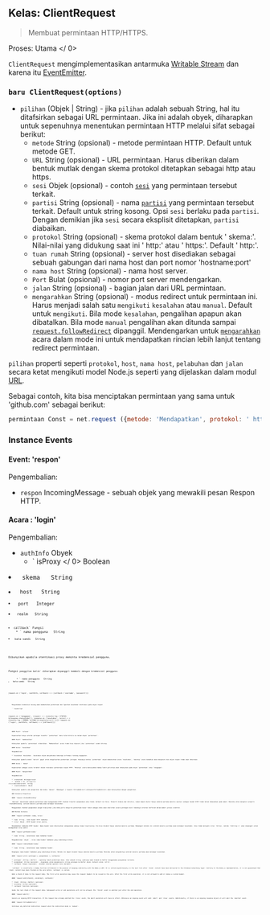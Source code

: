 ## Kelas: ClientRequest

> Membuat permintaan HTTP/HTTPS.

Proses:  Utama </ 0></p> 

`ClientRequest` mengimplementasikan antarmuka [Writable Stream](https://nodejs.org/api/stream.html#stream_writable_streams) dan karena itu [EventEmitter](https://nodejs.org/api/events.html#events_class_eventemitter).

### `baru ClientRequest(options)`

* `pilihan` (Objek | String) - jika `pilihan` adalah sebuah String, hal itu ditafsirkan sebagai URL permintaan. Jika ini adalah obyek, diharapkan untuk sepenuhnya menentukan permintaan HTTP melalui sifat sebagai berikut: 
  * `metode` String (opsional) - metode permintaan HTTP. Default untuk metode GET.
  * `URL` String (opsional) - URL permintaan. Harus diberikan dalam bentuk mutlak dengan skema protokol ditetapkan sebagai http atau https.
  * `sesi` Objek (opsional) - contoh [`sesi`](session.md) yang permintaan tersebut terkait.
  * `partisi` String (opsional) - nama [`partisi`](session.md) yang permintaan tersebut terkait. Default untuk string kosong. Opsi `sesi` berlaku pada `partisi`. Dengan demikian jika `sesi` secara eksplisit ditetapkan, `partisi` diabaikan.
  * `protokol` String (opsional) - skema protokol dalam bentuk ' skema:'. Nilai-nilai yang didukung saat ini ' http:' atau ' https:'. Default ' http:'.
  * `tuan rumah` String (opsional) - server host disediakan sebagai sebuah gabungan dari nama host dan port nomor 'hostname:port'
  * `nama host` String (opsional) - nama host server.
  * `Port` Bulat (opsional) - nomor port server mendengarkan.
  * `jalan` String (opsional) - bagian jalan dari URL permintaan.
  * `mengarahkan` String (opsional) - modus redirect untuk permintaan ini. Harus menjadi salah satu `mengikuti` `kesalahan` atau `manual`. Default untuk `mengikuti`. Bila mode `kesalahan`, pengalihan apapun akan dibatalkan. Bila mode `manual` pengalihan akan ditunda sampai [`request.followRedirect`](#requestfollowRedirect) dipanggil. Mendengarkan untuk [`mengarahkan`](#event-redirect) acara dalam mode ini untuk mendapatkan rincian lebih lanjut tentang redirect permintaan.

`pilihan` properti seperti `protokol`, `host`, `nama host`, `pelabuhan` dan `jalan` secara ketat mengikuti model Node.js seperti yang dijelaskan dalam modul [URL](https://nodejs.org/api/url.html).

Sebagai contoh, kita bisa menciptakan permintaan yang sama untuk 'github.com' sebagai berikut:

```JavaScript
permintaan Const = net.request ({metode: 'Mendapatkan', protokol: ' https:', nama host: 'github.com', port: 443, jalan: '/'})
```

### Instance Events

#### Event: 'respon'

Pengembalian:

* `respon` IncomingMessage - sebuah objek yang mewakili pesan Respon HTTP.

#### Acara : 'login'

Pengembalian:

* `authInfo` Obyek 
  * ` isProxy </ 0>  Boolean</li>
<li><code> skema </ 0>  String</li>
<li><code> host </ 0>  String</li>
<li><code> port </ 0>  Integer</li>
<li><code> realm </ 0>  String</li>
</ul></li>
<li><code>callback` Fungsi 
    * ` nama pengguna </ 0>  String</li>
<li><code> kata sandi </ 0>  String</li>
</ul></li>
</ul>

<p>Dibunyikan apabila otentikasi proxy meminta kredensial pengguna.</p>

<p>Fungsi <code>panggilan balik` diharapkan dipanggil kembali dengan kredensial pengguna:</p> 
      * ` nama pengguna </ 0>  String</li>
<li><code> kata sandi </ 0>  String</li>
</ul>

<pre><code class="JavaScript">request.on ('login', (authInfo, callback) = > {callback ('username', 'password')})
`</pre> 
        Menyediakan kredensial kosong akan membatalkan permintaan dan laporkan kesalahan otentikasi pada objek respon:
        
        ```JavaScript
request.on ('tanggapan', (respon) = > {console.log ('STATUS: ${response.statusCode}');   response.on ('kesalahan', (error) = > {console.log ('ERROR: ${JSON.stringify(error)}')})}) request.on ('login', (authInfo, callback) = > {callback()})
```
    
    #### Event: 'selesai'
    
    Dipancarkan hanya setelah potongan terakhir `permintaan` data telah ditulis ke dalam obyek `permintaan`.
    
    #### Event: 'membatalkan'
    
    Dibunyikan apabila `permintaan` dibatalkan. `Membatalkan` acara tidak bisa dipecat jika `permintaan` sudah ditutup.
    
    #### Acara: 'kesalahan'
    
    Pengembalian:
    
    * `kesalahan` Kesalahan - kesalahan objek menyediakan beberapa informasi tentang kegagalan.
    
    Dibunyikan apabila modul `bersih` gagal untuk mengeluarkan permintaan jaringan. Biasanya ketika `permintaan` objek memancarkan acara `kesalahan`, `menutup` acara kemudian akan mengikuti dan objek respon tidak akan diberikan.
    
    #### Acara : 'dekat'
    
    Dipancarkan sebagai acara terakhir dalam transaksi permintaan-respon HTTP. `Menutup` acara menunjukkan bahwa lebih peristiwa akan dibunyikan pada objek `permintaan` atau `tanggapan`.
    
    #### Event: 'mengalihkan'
    
    Pengembalian:
    
    * `statusCode` Bilangan bulat
    * ` method </ 0>  String</li>
<li><code>redirectUrl` String
    * `responseHeaders` Objek
    
    Dibunyikan apabila ada pengalihan dan modus `manual`. Memanggil [`request.followRedirect`](#requestfollowRedirect) akan melanjutkan dengan pengalihan.
    
    ### Instance Properties
    
    #### `request.chunkedEncoding`
    
    `Boolean` menentukan apakah permintaan akan menggunakan HTTP chunked transfer pengkodean atau tidak. Default ke false. Properti dibaca dan ditulisi, namun dapat diatur hanya sebelum pertama menulis operasi sebagai header HTTP tidak belum dimasukkan pada kabel. Mencoba untuk mengatur properti `chunkedEncoding` setelah menulis pertama akan melempar kesalahan.
    
    Menggunakan chunked pengkodean sangat dianjurkan jika Anda perlu mengirim permintaan besar tubuh sebagai data akan dialirkan secara potongan kecil bukannya internal buffered dalam memori proses elektron.
    
    ### Metode Instance
    
    #### `request.setHeader (nama, nilai)`
    
    * `nama` String - nama header HTTP tambahan.
    * `nilai` Objek - HTTP header nilai ekstra.
    
    Menambahkan tambahan HTTP header. Nama header akan dikeluarkan sebagaimana adanya tanpa lowercasing. Itu bisa disebut hanya sebelum menulis pertama. Memanggil metode ini setelah menulis pertama akan melempar kesalahan. Jika tidak melewati nilai `String`, metode `toString ()` akan dipanggil untuk mendapatkan nilai akhir.
    
    #### `request.getHeader(name)`
    
    * `nama` String - menentukan nama tambahan header.
    
    Mengembalikan `objek` - nilai nama header tambahan yang sebelumnya ditata.
    
    #### `request.removeHeader(name)`
    
    * `nama` String - menentukan nama tambahan header.
    
    Menghapus nama header tambahan yang sebelumnya ditata. Metode ini dapat disebut hanya sebelum menulis pertama. Mencoba untuk menyebutnya setelah menulis pertama akan melempar kesalahan.
    
    #### `request.write (potongan [, pengkodean] [, callback])`
    
    * `potongan` (String | Buffer) - sepotong tubuh permintaan data. Jika sebuah string, waktunya akan diubah ke Buffer menggunakan penyandian tertentu.
    * `pengkodean` String (opsional) - digunakan untuk mengkonversi string potongan ke Buffer objek. Default untuk 'utf-8'.
    * `callback` Fungsi (opsional) - disebut setelah operasi tulis berakhir.
    
    `callback` is essentially a dummy function introduced in the purpose of keeping similarity with the Node.js API. It is called asynchronously in the next tick after `chunk` content have been delivered to the Chromium networking layer. Contrary to the Node.js implementation, it is not guaranteed that `chunk` content have been flushed on the wire before `callback` is called.
    
    Adds a chunk of data to the request body. The first write operation may cause the request headers to be issued on the wire. After the first write operation, it is not allowed to add or remove a custom header.
    
    #### `request.end([chunk][, encoding][, callback])`
    
    * `chunk` (String | Buffer) (optional)
    * `encoding` String (optional)
    * `callback` Function (optional)
    
    Sends the last chunk of the request data. Subsequent write or end operations will not be allowed. The `finish` event is emitted just after the end operation.
    
    #### `request.abort()`
    
    Cancels an ongoing HTTP transaction. If the request has already emitted the `close` event, the abort operation will have no effect. Otherwise an ongoing event will emit `abort` and `close` events. Additionally, if there is an ongoing response object,it will emit the `aborted` event.
    
    #### `request.followRedirect()`
    
    Continues any deferred redirection request when the redirection mode is `manual`.